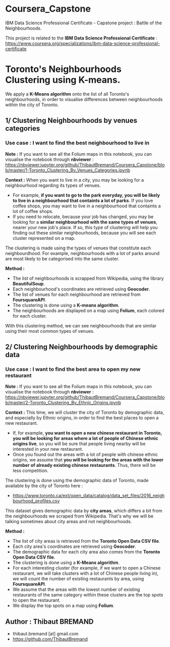 # Coursera_Capstone
IBM Data Science Professional Certificate - Capstone project : Battle of the Neighbourhoods.  

This project is related to the **IBM Data Science Professional Certificate** :  
https://www.coursera.org/specializations/ibm-data-science-professional-certificate  

# Toronto's Neighbourhoods Clustering using K-means.  
We apply a **K-Means algorithm** onto the list of all Toronto's neighbourhoods, in order to visualise differences between neighbourhoods within the city of Toronto.  

## 1/ Clustering Neighbourhoods by venues categories
### Use case : I want to find the best neighbourhood to live in 

**Note :** If you want to see all the Folium maps in this notebook, you can visualise the notebook through **nbviewer** :  
https://nbviewer.jupyter.org/github/ThibautBremand/Coursera_Capstone/blob/master/1-Toronto_Clustering_By_Venues_Categories.ipynb 

**Context :** When you want to live in a city, you may be looking for a neighbourhood regarding its types of venues. 
- For example, **if you want to go to the park everyday, you will be likely to live in a neighbourhood that containts a lot of parks**. If you love coffee shops, you may want to live in a neighbourhood that containts a lot of coffee shops.  
- If you need to relocate, because your job has changed, you may be looking for a **similar neighbourhood with the same types of venues**, nearer your new job's place. If so, this type of clustering will help you finding out these similar neighbourhoods, because you will see each cluster represented on a map.  

The clustering is made using the types of venues that constitute each neighbourdhood. For example, neighbourhoods with a lot of parks around are most likely to be categorised into the same cluster.  

**Method :** 
- The list of neighbourhoods is scrapped from Wikipedia, using the library **BeautifulSoup**.  
- Each neighbourhood's coordinates are retrieved using **Geocoder**.
- The list of venues for each neighbourhood are retrieved from **FoursquareAPI**.  
- The clustering is done using a **K-means algorithm**.
- The neighbourhoods are displayed on a map using **Folium**, each colored for each cluster.  

With this clustering method, we can see neighbourhoods that are similar using their most common types of venues.  

## 2/ Clustering Neighbourhoods by demographic data
### Use case : I want to find the best area to open my new restaurant  

**Note :** If you want to see all the Folium maps in this notebook, you can visualise the notebook through **nbviewer** :  
https://nbviewer.jupyter.org/github/ThibautBremand/Coursera_Capstone/blob/master/2-Toronto_Clustering_By_Ethnic_Origins.ipynb    

**Context :** This time, we will cluster the city of Toronto by demographic data, and especially by Ethnic origins, in order to find the best places to open a new restaurant.  
- If, for example, **you want to open a new chinese restaurant in Toronto, you will be looking for areas where a lot of people of Chinese ethnic origins live**, so you will be sure that people living nearby will be interested in your new restaurant.  
- Once you found out the areas with a lot of people with chinese ethnic origins, we assume that **you will be looking for the areas with the lower number of already existing chinese restaurants**. Thus, there will be less competition.  

The clustering is done using the demographic data of Toronto, made available by the city of Toronto here :  
- https://www.toronto.ca/ext/open_data/catalog/data_set_files/2016_neighbourhood_profiles.csv

This dataset gives demographic data by **city areas**, which differs a bit from the neighbourhoods we scraped from Wikipedia. That's why we will be talking sometimes about city areas and not neighbourhoods.  

**Method :**
- The list of city areas is retrieved from the **Toronto Open Data CSV file**.
- Each city area's coordinates are retrieved using **Geocoder**.
- The demographic data for each city area also comes from the **Toronto Open Data CSV file**.
- The clustering is done using a **K-Means algorithm**.
- For each interesting cluster (for example, if we want to open a Chinese restaurant, we will take clusters with a lot of Chinese people living in), we will count the number of existing restaurants by area, using **FoursquareAPI**.
- We assume that the areas with the lowest number of existing restaurants of the same category within these clusters are the top spots to open the restaurant.
- We display the top spots on a map using **Folium**.


## Author : Thibaut BREMAND  
- thibaut.bremand [at] gmail.com
- https://github.com/ThibautBremand
